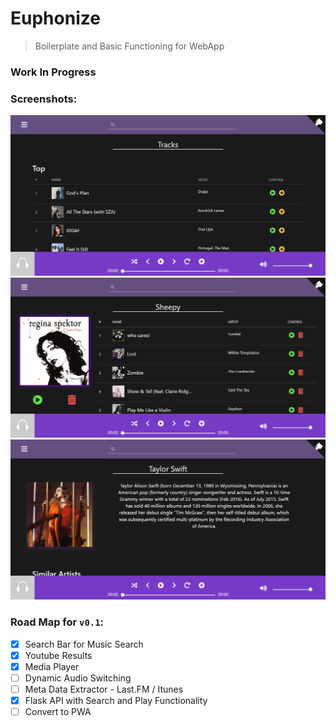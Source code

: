 # Euphonize
> Boilerplate and Basic Functioning for WebApp

### Work In Progress

### Screenshots:
![Landing Page](./ScreenShots/LandingPage.png)
![Playlist Detail Page](./ScreenShots/PlaylistDetailPage.png)
![Artist Detail Page](./ScreenShots/ArtistDetailPage.png)

### Road Map for `v0.1`:
- [x] Search Bar for Music Search
- [x] Youtube Results
- [x] Media Player
- [ ] Dynamic Audio Switching
- [ ] Meta Data Extractor - Last.FM / Itunes
- [x] Flask API with Search and Play Functionality
- [ ] Convert to PWA
